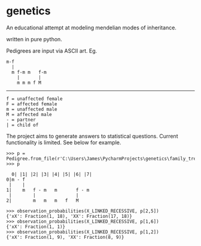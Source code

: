 # genetics

An educational attempt at modeling mendelian modes of inheritance.

written in pure python.

Pedigrees are input via ASCII art. Eg.
```
m-f
  |
  m f-m m   f-m
    |       |
    m m m f M
```
---
```
f = unaffected female
F = affected female
m = unaffected male
M = affected male
- = partner
| = child of
```

The project aims to generate answers to statistical questions. Current functionality
is limited. See below for example.
  
```
>>> p = Pedigree.from_file(r'C:\Users\James\PycharmProjects\genetics\family_tree.txt')
>>> p
                            
  0| |1| |2| |3| |4| |5| |6| |7|
0|m - f                        
 |    |                        
1|    m   f - m   m       f - m
 |        |               |    
2|        m   m   m   f   M    

>>> observation_probabilities(X_LINKED_RECESSIVE, p[2,5])
{'xX': Fraction(1, 18), 'XX': Fraction(17, 18)}
>>> observation_probabilities(X_LINKED_RECESSIVE, p[1,6])
{'xX': Fraction(1, 1)}
>>> observation_probabilities(X_LINKED_RECESSIVE, p[1,2])
{'xX': Fraction(1, 9), 'XX': Fraction(8, 9)}
 ```
  
